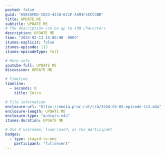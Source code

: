 ```yaml
---
posted: false
guid: "65EE6FDD-C02D-4238-B21F-A091F5CC93B8"
title: UPDATE ME
subtitle: UPDATE ME
# The description can be up to 400 characters
description: UPDATE ME 
time: "2024-02-13 18:00:00 -0500"
itunes-explicit: false
itunes-episode: 113
itunes-episodeType: full

# More info
youtube-full: UPDATE ME
discussion: UPDATE ME

# Timeline
timeline:
  - seconds: 0
    title: Intro

# File information
enclosure-url: "https://media.phor.net/csh/2024-02-06-episode-113.m4a"
enclosure-length: UPDATE ME
enclosure-type: "audio/x-m4a"
itunes-duration: UPDATE ME

# Use X username, lowercased, as the participant
badges:
  - type: stayed-to-end
    participant: "fulldecent"
---
```


<!--end of quick notes-->

